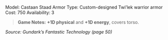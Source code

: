Model: Castaan Staad Armor
Type: Custom-designed Twi’lek warrior armor
Cost: 750
Availability: 3

> **Game Notes:**
> **+1D physical** and **+1D energy**, covers torso.

*Source: Gundark’s Fantastic Technology (page 50)*